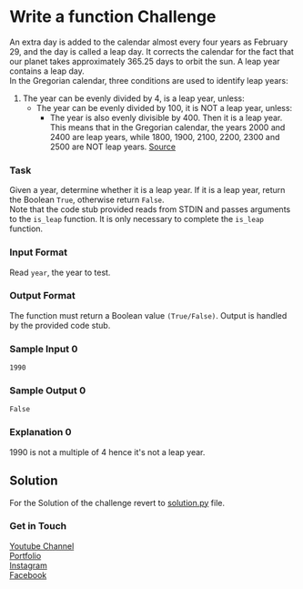 # Write a function Challenge
An extra day is added to the calendar almost every four years as February 29, and the day is called a leap day. It corrects the calendar for the fact that our planet takes approximately 365.25 days to orbit the sun. A leap year contains a leap day. <br />
In the Gregorian calendar, three conditions are used to identify leap years:
1. The year can be evenly divided by 4, is a leap year, unless: 
   - The year can be evenly divided by 100, it is NOT a leap year, unless: 
     - The year is also evenly divisible by 400. Then it is a leap year. <br />
This means that in the Gregorian calendar, the years 2000 and 2400 are leap years, while 1800, 1900, 2100, 2200, 2300 and 2500 are NOT leap years. [Source](http://www.timeanddate.com/date/leapyear.html)

### Task
Given a year, determine whether it is a leap year. If it is a leap year, return the Boolean `True`, otherwise return `False`.<br />
Note that the code stub provided reads from STDIN and passes arguments to the `is_leap` function. It is only necessary to complete the `is_leap` function. 

### Input Format 
Read `year`, the year to test. 

### Output Format
The function must return a Boolean value `(True/False)`. Output is handled by the provided code stub.

### Sample Input 0
```
1990
```
### Sample Output 0
```
False
```

### Explanation 0
1990 is not a multiple of 4 hence it's not a leap year. 


## Solution
For the Solution of the challenge revert to [solution.py](./solution.py) file.

### Get in Touch
[Youtube Channel](https://www.youtube.com/channel/UC9xQ06-ObRbAIqk4OUnlXeg)<br />
[Portfolio](https://imamdin-salimi.netlify.app)<br />
[Instagram](https://www.instagram.com/imamdinsalimi/)<br />
[Facebook](https://www.facebook.com/imamdin.salimi)<br />

